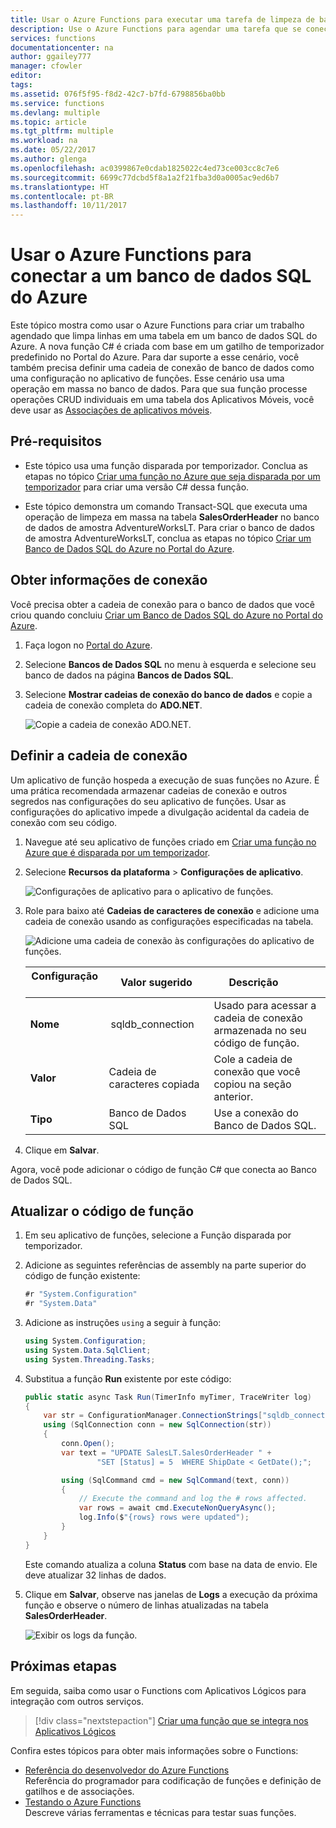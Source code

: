 ```yaml
---
title: Usar o Azure Functions para executar uma tarefa de limpeza de banco de dados | Microsoft Docs
description: Use o Azure Functions para agendar uma tarefa que se conecta ao banco de dados SQL do Azure para limpar linhas periodicamente.
services: functions
documentationcenter: na
author: ggailey777
manager: cfowler
editor: 
tags: 
ms.assetid: 076f5f95-f8d2-42c7-b7fd-6798856ba0bb
ms.service: functions
ms.devlang: multiple
ms.topic: article
ms.tgt_pltfrm: multiple
ms.workload: na
ms.date: 05/22/2017
ms.author: glenga
ms.openlocfilehash: ac0399867e0cdab1825022c4ed73ce003cc8c7e6
ms.sourcegitcommit: 6699c77dcbd5f8a1a2f21fba3d0a0005ac9ed6b7
ms.translationtype: HT
ms.contentlocale: pt-BR
ms.lasthandoff: 10/11/2017
---
```

# <a name="use-azure-functions-to-connect-to-an-azure-sql-database"></a>Usar o Azure Functions para conectar a um banco de dados SQL do Azure
Este tópico mostra como usar o Azure Functions para criar um trabalho agendado que limpa linhas em uma tabela em um banco de dados SQL do Azure. A nova função C# é criada com base em um gatilho de temporizador predefinido no Portal do Azure. Para dar suporte a esse cenário, você também precisa definir uma cadeia de conexão de banco de dados como uma configuração no aplicativo de funções. Esse cenário usa uma operação em massa no banco de dados. Para que sua função processe operações CRUD individuais em uma tabela dos Aplicativos Móveis, você deve usar as [Associações de aplicativos móveis](functions-bindings-mobile-apps.md).

## <a name="prerequisites"></a>Pré-requisitos

+ Este tópico usa uma função disparada por temporizador. Conclua as etapas no tópico [Criar uma função no Azure que seja disparada por um temporizador](functions-create-scheduled-function.md) para criar uma versão C# dessa função.   

+ Este tópico demonstra um comando Transact-SQL que executa uma operação de limpeza em massa na tabela **SalesOrderHeader** no banco de dados de amostra AdventureWorksLT. Para criar o banco de dados de amostra AdventureWorksLT, conclua as etapas no tópico [Criar um Banco de Dados SQL do Azure no Portal do Azure](../sql-database/sql-database-get-started-portal.md). 

## <a name="get-connection-information"></a>Obter informações de conexão

Você precisa obter a cadeia de conexão para o banco de dados que você criou quando concluiu [Criar um Banco de Dados SQL do Azure no Portal do Azure](../sql-database/sql-database-get-started-portal.md).

1. Faça logon no [Portal do Azure](https://portal.azure.com/).
 
3. Selecione **Bancos de Dados SQL** no menu à esquerda e selecione seu banco de dados na página **Bancos de Dados SQL**.

4. Selecione **Mostrar cadeias de conexão do banco de dados** e copie a cadeia de conexão completa do **ADO.NET**.

    ![Copie a cadeia de conexão ADO.NET.](./media/functions-scenario-database-table-cleanup/adonet-connection-string.png)

## <a name="set-the-connection-string"></a>Definir a cadeia de conexão 

Um aplicativo de função hospeda a execução de suas funções no Azure. É uma prática recomendada armazenar cadeias de conexão e outros segredos nas configurações do seu aplicativo de funções. Usar as configurações do aplicativo impede a divulgação acidental da cadeia de conexão com seu código. 

1. Navegue até seu aplicativo de funções criado em [Criar uma função no Azure que é disparada por um temporizador](functions-create-scheduled-function.md).

2. Selecione **Recursos da plataforma** > **Configurações de aplicativo**.
   
    ![Configurações de aplicativo para o aplicativo de funções.](./media/functions-scenario-database-table-cleanup/functions-app-service-settings.png)

2. Role para baixo até **Cadeias de caracteres de conexão** e adicione uma cadeia de conexão usando as configurações especificadas na tabela.
   
    ![Adicione uma cadeia de conexão às configurações do aplicativo de funções.](./media/functions-scenario-database-table-cleanup/functions-app-service-settings-connection-strings.png)

    | Configuração       | Valor sugerido | Descrição             | 
    | ------------ | ------------------ | --------------------- | 
    | **Nome**  |  sqldb_connection  | Usado para acessar a cadeia de conexão armazenada no seu código de função.    |
    | **Valor** | Cadeia de caracteres copiada  | Cole a cadeia de conexão que você copiou na seção anterior. |
    | **Tipo** | Banco de Dados SQL | Use a conexão do Banco de Dados SQL. |   

3. Clique em **Salvar**.

Agora, você pode adicionar o código de função C# que conecta ao Banco de Dados SQL.

## <a name="update-your-function-code"></a>Atualizar o código de função

1. Em seu aplicativo de funções, selecione a Função disparada por temporizador.
 
3. Adicione as seguintes referências de assembly na parte superior do código de função existente:

    ```cs
    #r "System.Configuration"
    #r "System.Data"
    ```

3. Adicione as instruções `using` a seguir à função:
    ```cs
    using System.Configuration;
    using System.Data.SqlClient;
    using System.Threading.Tasks;
    ```

4. Substitua a função **Run** existente por este código:
    ```cs
    public static async Task Run(TimerInfo myTimer, TraceWriter log)
    {
        var str = ConfigurationManager.ConnectionStrings["sqldb_connection"].ConnectionString;
        using (SqlConnection conn = new SqlConnection(str))
        {
            conn.Open();
            var text = "UPDATE SalesLT.SalesOrderHeader " + 
                    "SET [Status] = 5  WHERE ShipDate < GetDate();";

            using (SqlCommand cmd = new SqlCommand(text, conn))
            {
                // Execute the command and log the # rows affected.
                var rows = await cmd.ExecuteNonQueryAsync();
                log.Info($"{rows} rows were updated");
            }
        }
    }
    ```

    Este comando atualiza a coluna **Status** com base na data de envio. Ele deve atualizar 32 linhas de dados.

5. Clique em **Salvar**, observe nas janelas de **Logs** a execução da próxima função e observe o número de linhas atualizadas na tabela **SalesOrderHeader**.

    ![Exibir os logs da função.](./media/functions-scenario-database-table-cleanup/functions-logs.png)

## <a name="next-steps"></a>Próximas etapas

Em seguida, saiba como usar o Functions com Aplicativos Lógicos para integração com outros serviços.

> [!div class="nextstepaction"] 
> [Criar uma função que se integra nos Aplicativos Lógicos](functions-twitter-email.md)

Confira estes tópicos para obter mais informações sobre o Functions:

* [Referência do desenvolvedor do Azure Functions](functions-reference.md)  
  Referência do programador para codificação de funções e definição de gatilhos e de associações.
* [Testando o Azure Functions](functions-test-a-function.md)  
  Descreve várias ferramentas e técnicas para testar suas funções.  
